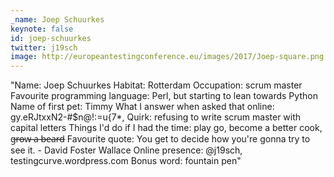 ```yaml
---
_name: Joep Schuurkes
keynote: false
id: joep-schuurkes
twitter: j19sch
image: http://europeantestingconference.eu/images/2017/Joep-square.png
---
```

"Name: Joep Schuurkes
Habitat: Rotterdam
Occupation: scrum master
Favourite programming language: Perl, but starting to lean towards Python
Name of first pet: Timmy
What I answer when asked that online: gy.eRJtxxN2-#$n@!:=u{7*,
Quirk: refusing to write scrum master with capital letters
Things I'd do if I had the time: play go, become a better cook, g̶r̶o̶w̶ ̶a̶ ̶b̶e̶a̶r̶d̶
Favourite quote: You get to decide how you're gonna try to see it. - David Foster Wallace
Online presence: @j19sch, testingcurve.wordpress.com
Bonus word: fountain pen"
